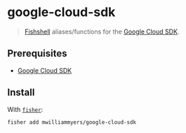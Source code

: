 # google-cloud-sdk

> [Fishshell] aliases/functions for the [Google Cloud SDK].

## Prerequisites
- [Google Cloud SDK]

## Install

With [`fisher`]:

```
fisher add mwilliammyers/google-cloud-sdk
```

[fishshell]: https://fishshell.com/
[`fish`]: https://fishshell.com
[`fisher`]: https://github.com/jorgebucaran/fisher
[Google Cloud SDK]: https://cloud.google.com/sdk/install
